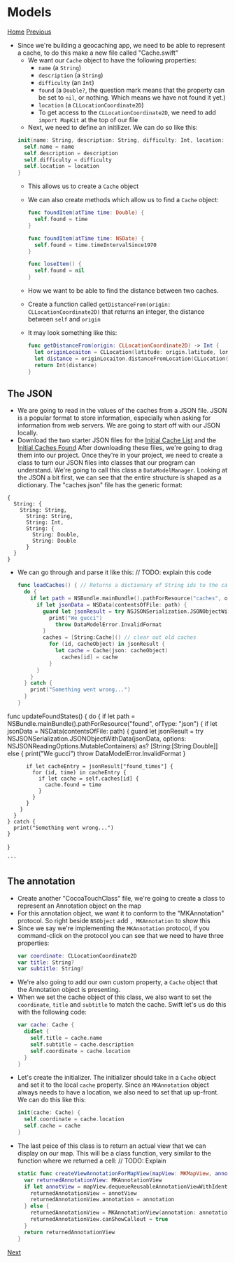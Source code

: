 # Models
[Home](Scavenger.md)
[Previous](menu.md)
- Since we're building a geocaching app, we need to be able to represent a cache, to do this make a new file called "Cache.swift"
  - We want our `Cache` object to have the following properties:
    - `name` (a `String`)
    - `description` (a `String`)
    - `difficulty` (an `Int`)
    - `found` (a `Double?`, the question mark means that the property can be set to `nil`, or nothing. Which means we have not found it yet.)
    - `location` (a `CLLocationCoordinate2D`)
    - To get access to the `CLLocationCoordinate2D`, we need to add `import MapKit` at the top of our file
  - Next, we need to define an initilizer. We can do so like this:
  ```swift
  init(name: String, description: String, difficulty: Int, location: CLLocationCoordinate2D) {
    self.name = name
    self.description = description
    self.difficulty = difficulty
    self.location = location
  }
  ```
  - This allows us to create a `Cache` object
  - We can also create methods which allow us to find a `Cache` object:
    ```swift
    func foundItem(atTime time: Double) {
      self.found = time
    }

    func foundItem(atTime time: NSDate) {
      self.found = time.timeIntervalSince1970
    }

    func loseItem() {
      self.found = nil
    }
    ```
    
  - How we want to be able to find the distance between two caches.
  - Create a function called `getDistanceFrom(origin: CLLocationCoordinate2D)` that returns an integer, the distance between `self` and `origin`
  - It may look something like this:
    ```swift
    func getDistanceFrom(origin: CLLocationCoordinate2D) -> Int {
      let originLocaiton = CLLocation(latitude: origin.latitude, longitude: origin.longitude)
      let distance = originLocaiton.distanceFromLocation(CLLocation(latitude: self.location.latitude, longitude: self.location.longitude))
      return Int(distance)
    }
    ```

 ## The JSON
  - We are going to read in the values of the caches from a JSON file. JSON is a popular format to store information, especially when asking for information from web servers. We are going to start off with our JSON locally.
  - Download the two starter JSON files for the [Initial Cache List]() and the [Initial Caches Found]()
  After downloading these files, we're going to drag them into our project. Once they're in your project, we need to create a class to turn our JSON files into classes that our program can understand. We're going to call this class a `DataModelManager`.
  Looking at the JSON a bit first, we can see that the entire structure is shaped as a dictionary. The "caches.json" file has the generic format:
  ```
  {
    String: {
      String: String,
        String: String,
        String: Int,
        String: {
          String: Double,
          String: Double
        }
    }
  }
  ```

  - We can go through and parse it like this:
    // TODO: explain this code
    ```swift
    func loadCaches() { // Returns a dictionary of String ids to the cache object
      do {
        if let path = NSBundle.mainBundle().pathForResource("caches", ofType: "json") {
          if let jsonData = NSData(contentsOfFile: path) {
            guard let jsonResult = try NSJSONSerialization.JSONObjectWithData(jsonData, options: .MutableContainers) as? CacheListJSONFormat else {
              print("We gucci")
                throw DataModelError.InvalidFormat
            }
            caches = [String:Cache]() // clear out old caches
              for (id, cacheObject) in jsonResult {
                let cache = Cache(json: cacheObject)
                  caches[id] = cache
              }
          }
        }
      } catch {
        print("Something went wrong...")
      }
    }

  func updateFoundStates() {
    do {
      if let path = NSBundle.mainBundle().pathForResource("found", ofType: "json") {
        if let jsonData = NSData(contentsOfFile: path) {
          guard let jsonResult = try NSJSONSerialization.JSONObjectWithData(jsonData, options: NSJSONReadingOptions.MutableContainers) as? [String:[String:Double]] else {
            print("We gucci")
              throw DataModelError.InvalidFormat
          }

          if let cacheEntry = jsonResult["found_times"] {
            for (id, time) in cacheEntry {
              if let cache = self.caches[id] {
                cache.found = time
              }
            }
          }
        }
      }
    } catch {
      print("Something went wrong...")
    }
  }

    ```
  
## The annotation
  - Create another "CocoaTouchClass" file, we're going to create a class to represent an Annotation object on the map
  - For this annotation object, we want it to conform to the "MKAnnotation" protocol. So right beside `NSObject` add `, MKAnnotation` to show this
  - Since we say we're implementing the `MKAnnotation` protocol, if you command-click on the protocol you can see that we need to have three properties:
    ```swift
    var coordinate: CLLocationCoordinate2D
    var title: String?
    var subtitle: String?
    ```
  - We're also going to add our own custom property, a `Cache` object that the Annotation object is presenting.
  - When we set the cache object of this class, we also want to set the `coordinate`, `title` and `subtitle` to match the cache. Swift let's us do this with the following code:
    ```swift
    var cache: Cache {
      didSet {
        self.title = cache.name
        self.subtitle = cache.description
        self.coordinate = cache.location
      }
    }
    ```
  - Let's create the initializer. The initializer should take in a `Cache` object and set it to the local `cache` property. Since an `MKAnnotation` object always needs to have a location, we also need to set that up up-front. We can do this like this:
    ```swift
    init(cache: Cache) {
      self.coordinate = cache.location
      self.cache = cache
    }
    ```
  - The last peice of this class is to return an actual view that we can display on our map. This will be a class function, very similar to the function where we returned a cell:
   // TODO: Explain
    ```swift
    static func createViewAnnotationForMapView(mapView: MKMapView, annotation: MKAnnotation) -> MKAnnotationView {
      var returnedAnnotationView: MKAnnotationView
      if let annotView = mapView.dequeueReusableAnnotationViewWithIdentifier(Annotation.annotationReuseIdentifier) { 
        returnedAnnotationView = annotView
        returnedAnnotationView.annotation = annotation
      } else {
        returnedAnnotationView = MKAnnotationView(annotation: annotation, reuseIdentifier: Annotation.annotationReuseIdentifier)
        returnedAnnotationView.canShowCallout = true
      }
      return returnedAnnotationView
    }

    ```
[Next](map.md)
